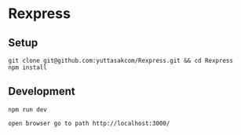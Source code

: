 # Rexpress

## Setup
```
git clone git@github.com:yuttasakcom/Rexpress.git && cd Rexpress
npm install
```

## Development
```
npm run dev

open browser go to path http://localhost:3000/
```
